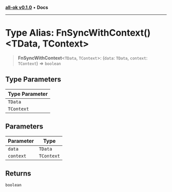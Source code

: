 [**all-ok v0.1.0**](../../README.md) • **Docs**

***

# Type Alias: FnSyncWithContext()\<TData, TContext\>

> **FnSyncWithContext**\<`TData`, `TContext`\>: (`data`: `TData`, `context`: `TContext`) => `boolean`

## Type Parameters

| Type Parameter |
| ------ |
| `TData` |
| `TContext` |

## Parameters

| Parameter | Type |
| ------ | ------ |
| `data` | `TData` |
| `context` | `TContext` |

## Returns

`boolean`
